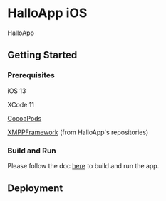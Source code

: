 # HalloApp iOS

HalloApp

## Getting Started

### Prerequisites

iOS 13

XCode 11

[CocoaPods](https://cocoapods.org/)

[XMPPFramework](https://github.com/HalloAppInc/XMPPFramework) (from HalloApp's repositories)

### Build and Run

Please follow the doc [here](https://github.com/HalloAppInc/halloapp-ios/tree/master/docs/build_and_run.md) to build and run the app.

## Deployment

